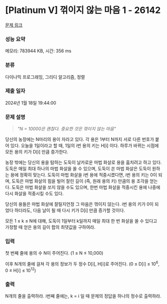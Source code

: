 # [Platinum V] 꺾이지 않는 마음 1 - 26142 

[문제 링크](https://www.acmicpc.net/problem/26142) 

### 성능 요약

메모리: 783944 KB, 시간: 356 ms

### 분류

다이나믹 프로그래밍, 그리디 알고리즘, 정렬

### 제출 일자

2024년 1월 18일 19:44:00

### 문제 설명

<blockquote>
<p><em>"N = 10000은 괜찮다. 중요한 것은 꺾이지 않는 마음"</em></p>
</blockquote>

<p>당신의 농장에는 N마리의 용이 자라고 있다. 각 용은 1부터 N까지 서로 다른 번호가 붙어 있다. 오늘을 1일이라고 할 때, 1일의 i번 용의 키는 H[i] 이다. 하루가 바뀌는 시점에 모든 용의 키가 D[i] 만큼 증가한다.</p>

<p>농장 밖에는 당신의 용을 탐하는 도둑이 날카로운 마법 화살로 용을 훔치려고 하고 있다. 도둑은 매일 최대 하나의 마법 화살을 쏠 수 있으며, 도둑이 쏜 마법 화살은 도둑이 원하는 용에 정확히 맞는다. 도둑이 마법 화살을 i번 용에 적중시켰다면, i번 용의 키는 0이 되며, 도둑은 마법 화살의 힘을 빌어 잘린 길이 (즉, 원래 용의 키) 만큼의 용 조각을 얻는다. 도둑은 마법 화살을 쏘지 않을 수도 있으며, 한번 마법 화살을 적중시킨 용에 나중에 다시 화살을 적중시킬 수도 있다.</p>

<p>당신의 용들은 마법 화살에 잘릴지언정 그 마음은 꺾이지 않는다. i번 용의 키가 0이 되었다 하더라도, 다음 날이 될 때 다시 키가 D[i] 만큼 증가할 것이다.</p>

<p>모든 1 ≤ k ≤ N에 대해, 도둑이 1일부터 k일까지 매일 최대 한 번 화살을 쏠 수 있다고 가정할 때 얻은 용의 길이 합의 최댓값을 구하여라.</p>

### 입력 

 <p>첫 번째 줄에 용의 수 N이 주어진다. (1 ≤ N ≤ 10,000)</p>

<p>이후 N개의 줄에 걸쳐 각 용의 정보가 두 정수 D[i], H[i]로 주어진다. (0 ≤ D[i] ≤ 10<sup>6</sup>, 0 ≤ H[i] ≤ 10<sup>12</sup>)</p>

### 출력 

 <p>N개의 줄을 출력하라. i번째 줄에는, k = i 일 때 문제의 정답을 하나의 정수로 출력하라.</p>

